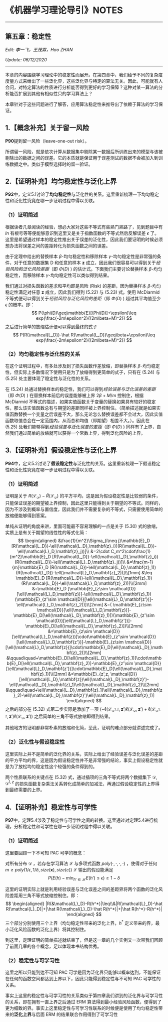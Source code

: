 # 《机器学习理论导引》NOTES

---

## 第五章：稳定性

*Edit: 李一飞，王茂霖，Hao ZHAN*

*Update: 06/12/2020*

---

本章的内容围绕学习理论中的稳定性而展开。在第四章中，我们给予不同的复杂度度量方式来给出了一些泛化界，这些泛化界与特定的算法无关。因此，可能就有人会问，对特定算法的性质进行分析能否得到更好的学习保障？这种对某一算法的分析能否扩展到其他有相似性只的学习算法上？

本章针对于这些问题进行了解答，应用算法稳定性来推导出了依赖于算法的学习保证。

## 1.【概念补充】关于留一风险

**P90**提到留一风险（leave-one-out risk）。

所谓留一风险，就是依次计算从数据集中剔除某一数据后所训练出来的模型与该被剔除出的数据之间的误差。它的本质就是保证用于误差测试的数据不会被加入到训练数据之中。类似于模型选择时的留一验证。



## 2.【证明补充】均匀稳定性与泛化上界

**P92**中，定义5.1讨论了**均匀稳定性**与泛化性的关系。这里重新梳理一下均匀稳定性和泛化性究竟在哪一步证明过程中得以关联。

### （1）证明简述

根据读者几章阅读的经验，想必大家对这些不等式有些熟门熟路了，见到题目中有 $ln$ 有根号等等便能够意识到这里又是关于指数函数的不等式然后反解误差 $\epsilon$ 了。这里是希望通过样本的稳定性推出关于误差的泛化性，因此我们要证明的时候必须想办法将误差之间的差距转化为损失函数之间的误差。

由于定理中给出的替换样本 $\beta$-均匀稳定性和移除样本 $\gamma$-均匀稳定性是非常强的条件，对于任意的数据集 D 和任意的样本 **z** 成立，因此我们很容易可以得到关于*经验风险和泛化风险差距*（即 $\Phi(D)$ ) 的估计式。下面我们主要讨论替换样本 $\beta$-均匀稳定性，而移除样本 $\gamma$-均匀稳定性可以类似得到结果。

我们通过对损失函数的差求和平均即是风险 (Risk) 的差距，因为替换样本 $\beta$-均匀稳定性满足对任意 **z** 成立，因此我们得到 (5.22) 与 (5.23) 式。使用 McDiarmid 不等式便可以得到关于*经验风险与泛化风险的差距*（即 $\Phi(D)$ ) 超过其平均值至少 $\epsilon$ 的概率。即：
$$
P(\phi(D)\geq\mathbb{E}[\Phi(D)]+\epsilon)\leq exp(\frac{-2m\epsilon^2}{(2m\beta+M)^2})
$$
之后进行简单的放缩估计便可以得到最终的式子
$$
P(R(\mathcal{L_D})-\hat R(\mathcal{L_D})\geq\beta+\epsilon)\leq exp(\frac{-2m\epsilon^2}{(2m\beta+M)^2})
$$

### （2）均匀稳定性与泛化性的关系

在这个证明过程中，有多处涉及到了损失函数作差放缩，即替换样本 $\beta$-均匀稳定性，但实际上多数情况下使用只是为了放缩得到更简单的式子，只有在 (5.24) 与 (5.25) 处主要体现了稳定性与泛化性的关系。

在 (5.24) 处通过替换样本的稳定性，我们可以得到*经验误差与泛化误差的差距*（即 $\Phi(D)$ ) 在替换样本前后的误差能够被上界 $2\beta+M/m$ 控制住，根据 McDiarmid 不等式的描述，如果实值函数关于变量的替换如果具有较好的稳定性，那么该实值函数总有与期望的差距同样被上界控制住。（简单描述就是如果实值函数替换一个变量之后误差不大，那么无论怎么替换误差都不会过大，因此实值函数取值总会在一定范围内，从而总和均值（即期望）相差不大。）。因此在 (5.25) 处我们能够得到*经验误差与泛化误差的差距*（即 $\Phi(D)$ ) 同样有了上界，自然我们通过简单的放缩就可以获得一个常数上界，得到泛化风险的上界。



## 3.【证明补充】假设稳定性与泛化上界

**P94**中，定义5.2讨论了**假设稳定性**与泛化性的关系。这里重新梳理一下假设稳定性和泛化性究竟在哪一步证明过程中得以关联。

### （1）证明简述

证明是关于 $R(\mathcal{L_D})-\hat R(\mathcal{L_D})$ 的平方平均，这是因为假设稳定性是比较弱的条件，只能保证误差的期望被上界控制，因此这里只能得到关于期望的不等式。同样的，因为不涉及到概率与置信度，因此我们并不需要复杂的不等式，只需要使用简单的放缩便能够得到答案。

单纯从证明的角度来讲，里面可能最不容易理解的一点是关于 (5.30) 式的放缩，实质上是有关于期望的线性性的等式化简：
$$
\begin{aligned}
&\frac{1}{m^2}\Sigma_{i\neq j}\mathbb{E}_D
[R(\mathcal{L_D})-\ell(\mathcal{L_D},\mathbf{z}_i))(R(\mathcal{L_D})-\ell(\mathcal{L}_D,\mathbf{z}_j))]\\
&=2\cdot C_m^2\cdot\frac{1}{m^2}\mathbb{E}_D
[R(\mathcal{L_D})-\ell(\mathcal{L_D},\mathbf{z}_i))(R(\mathcal{L_D})-\ell(\mathcal{L}_D,\mathbf{z}_j))]\\
&=\frac{m-1}{m}\mathbb{E}_D
[R(\mathcal{L_D})-\ell(\mathcal{L_D},\mathbf{z}_1))(R(\mathcal{L_D})-\ell(\mathcal{L}_D,\mathbf{z}_2))]\\[1mm]
&\leq \mathbb{E}_D
[R(\mathcal{L_D})-\ell(\mathcal{L_D},\mathbf{z}_1))(R(\mathcal{L_D})-\ell(\mathcal{L}_D,\mathbf{z}_2))]\\[2mm]
&=\mathbb{E}_D
[\mathbb{E}_{z\sim \mathcal{D}}[\ell(\mathcal{L}_D,\mathbf{z})]-\ell(\mathcal{L_D},\mathbf{z}_1))(\mathbb{E}_{z'\sim \mathcal{D}}[\ell(\mathcal{L}_D,\mathbf{z'})]-\ell(\mathcal{L}_D,\mathbf{z}_2))]\\[2mm]
&=(
\mathbb{E}_{z\sim \mathcal{D}}[\ell(\mathcal{L}_D,\mathbf{z})]-\mathbb{E}_D[\ell(\mathcal{L_D},\mathbf{z}_1)])(\mathbb{E}_{z'\sim \mathcal{D}}[\ell(\mathcal{L}_D,\mathbf{z'})]-\mathbb{E}_D[\ell(\mathcal{L_D},\mathbf{z}_2)])\\[2mm]
&=\mathbb{E}_{z\sim \mathcal{D}}[\ell(\mathcal{L}_D,\mathbf{z})]\cdot\mathbb{E}_{z'\sim \mathcal{D}}[\ell(\mathcal{L}_D,\mathbf{z'})]-\mathbb{E}_{z\sim \mathcal{D}}[\ell(\mathcal{L}_D,\mathbf{z})]\cdot\mathbb{E}_D[\ell(\mathcal{L_D},\mathbf{z}_2)]\\[2mm]
&\qquad\quad+\mathbb{E}_D[\ell(\mathcal{L_D},\mathbf{z}_1)]\cdot\mathbb{E}_D[\ell(\mathcal{L_D},\mathbf{z}_2)]-\mathbb{E}_{z'\sim \mathcal{D}}[\ell(\mathcal{L}_D,\mathbf{z'})]\cdot\mathbb{E}_D[\ell(\mathcal{L_D},\mathbf{z}_1)]\\[2mm]
&=\mathbb{E}_{z',z, \mathcal{D}}[\ell(\mathcal{L_D},\mathbf{z})\ell(\mathcal{L_D},\mathbf{z}')-\ell(\mathcal{L_D},\mathbf{z}_1)\ell(\mathcal{L_D},\mathbf{z}_2)\\[2mm]
&\qquad\quad+\ell(\mathcal{L_D},\mathbf{z}_1)\ell(\mathcal{L_D},\mathbf{z}_2)-\ell(\mathcal{L_D},\mathbf{z}')\ell(\mathcal{L_D},\mathbf{z}_1)]
\end{aligned}
$$
之后的部分在 (5.32) 式第二步实际是添加了一项 $(-\ell(\mathcal{L_{D^{1,\mathbb{z}}}},\mathbf{z}')\ell(\mathcal{L_D},\mathbf{z}')+\ell(\mathcal{L_{D^{1,\mathbb{z}}}},\mathbf{z}')\ell(\mathcal{L_D},\mathbf{z}'))$ 之后简单的三角不等式放缩即得到结果。

其他地方的证明都非常朴素的放缩和化简，至此，证明的难点部分就讲述完成了。

### （2）泛化性与假设稳定性

这里实际上并不是简单的泛化界的关系，实际上给出了经验误差与泛化误差的差距的平方平均的界，这是因为假设稳定性并不是非常强的结论，事实上假设稳定性就是为了放松均匀稳定性这个较强的条件得到的。

两个性质联系的关键点在 (5.32) 式，通过插项的三角不等式将两个数据集下 $\mathcal{D},\mathcal{D}^{1,z}$ 的损失函数复杂乘法关系转化成简单的加减法，再通过假设稳定性的上界得到最终需要的上界。



## 4.【证明补充】稳定性与可学性

**P97**中，定理5.4涉及了稳定性与可学性之间的转换。这里通过对定理5.4进行梳理，分析稳定性和可学性在哪一步证明过程中得以关联。

### （1）证明简述

这里要回顾一下不可知 PAC 可学的概念：

对所有分布 $\mathcal{D}$ ，若存在学习算法 $\mathcal{L}$ 与多项式函数 $poly(\cdot,\cdot,\cdot,\cdot)$ ，使得对于任何 $m\geq poly(1/\epsilon,1/\delta,size(\mathbf{x}),size(c))$ $\mathcal{L}$ 输出的假设能满足
$$
   	P\big(E(h)-min_{h'\in\mathcal{H}}E(h')\leq\epsilon\big)\geq1-\delta
$$

这里的证明实际上就是利用经验误差与泛化误差之间的差距界将两个函数的泛化风险差距用三角不等式放缩控制住。即：
$$
\begin{aligned}
|R(&\mathcal{L}_D)-R(h^*)|\leq\\&|R(\mathcal{L}_D)-\hat R(\mathcal{L}_D)|+|\hat R(\mathcal{L}_D)-\hat R(h^*)|+|\hat R(h^*)-R(h^*)|
\end{aligned}
$$
三个部分分别使用三个上界（均匀稳定性带来的泛化上界，$h^*$ 定义带来的界，最小泛化风险函数的泛化上界）将其控制住。

到这里，定理证明的简单描述就结束了，但是这一章的几个实例又一次带我们回顾了前面几章的各个概念，足以体现本书结构优秀。

### （2）稳定性与可学习性

这里之所以只能到达不可知 PAC 可学是因为泛化界只能够以概率达到，不能保证在任何的函数空间都达到上界以下，因此只能得到稳定性与不可知 PAC 可学性的关系。

事实上这里的稳定性与可学习性的关系类似于第四章我们讲到的泛化界与可学习性的关系，即在拥有一直上界之后通过 ERM 算法得到最小经验风险函数，便得到了更为细致的界。事实上这里稳定性与可学习性联系的时候便是使用了均匀稳定性带来的**泛化上界**与后面 ERM 的结果联合作用得到了可学习性



